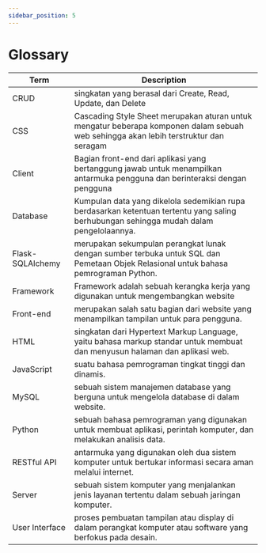 ```yaml
---
sidebar_position: 5
---
```


# Glossary

| **Term** 	| **Description**                                                                                                               	|
|----------	|-------------------------------------------------------------------------------------------------------------------------------	|
| CRUD    	| singkatan yang berasal dari Create, Read, Update, dan Delete                                              	|
| CSS	| Cascading Style Sheet merupakan aturan untuk mengatur beberapa komponen dalam sebuah web sehingga akan lebih terstruktur dan seragam                                                            	|
| Client   	| Bagian front-end dari aplikasi yang bertanggung jawab untuk menampilkan antarmuka pengguna dan berinteraksi dengan pengguna 	|
| Database    	| Kumpulan data yang dikelola sedemikian rupa berdasarkan ketentuan tertentu yang saling berhubungan sehingga mudah dalam pengelolaannya.                                               	|
| Flask-SQLAlchemy  	| merupakan sekumpulan perangkat lunak dengan sumber terbuka untuk SQL dan Pemetaan Objek Relasional untuk bahasa pemrograman Python.                                               	|
| Framework    	| Framework adalah sebuah kerangka kerja yang digunakan untuk mengembangkan website                                               	|
| Front-end    	| merupakan salah satu bagian dari website yang menampilkan tampilan untuk para pengguna.                                    	|
| HTML    	|  singkatan dari Hypertext Markup Language, yaitu bahasa markup standar untuk membuat dan menyusun halaman dan aplikasi web.                                               	|
| JavaScript    	|  suatu bahasa pemrograman tingkat tinggi dan dinamis.                                               	|
| MySQL    	|  sebuah sistem manajemen database yang berguna untuk mengelola database di dalam website.                                               	|
| Python    	|  sebuah bahasa pemrograman yang digunakan untuk membuat aplikasi, perintah komputer, dan melakukan analisis data.                                               	|
| RESTful API    	|  antarmuka yang digunakan oleh dua sistem komputer untuk bertukar informasi secara aman melalui internet.                                                	|
| Server    	|   sebuah sistem komputer yang menjalankan jenis layanan tertentu dalam sebuah jaringan komputer.                                               	|
| User Interface    	|  proses pembuatan tampilan atau display di dalam perangkat komputer atau software yang berfokus pada desain.                                               	|